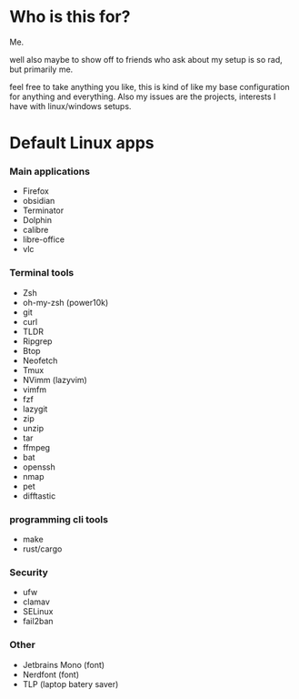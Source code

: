 
# Who is this for?
Me.

well also maybe to show off to friends who ask about my setup is so rad, but primarily me.

feel free to take anything you like, this is kind of like my base configuration for anything and everything. Also my issues are the projects, interests I have with linux/windows setups.

# Default Linux apps

### Main applications
- Firefox
- obsidian
- Terminator
- Dolphin
- calibre
- libre-office
- vlc

### Terminal tools
- Zsh
- oh-my-zsh (power10k)
- git
- curl
- TLDR
- Ripgrep
- Btop
- Neofetch
- Tmux
- NVimm (lazyvim)
- vimfm
- fzf
- lazygit
- zip
- unzip
- tar
- ffmpeg
- bat
- openssh
- nmap
- pet
- difftastic

### programming cli tools
- make
- rust/cargo


### Security
- ufw
- clamav
- SELinux
- fail2ban

### Other
- Jetbrains Mono (font)
- Nerdfont (font)
- TLP (laptop batery saver)
